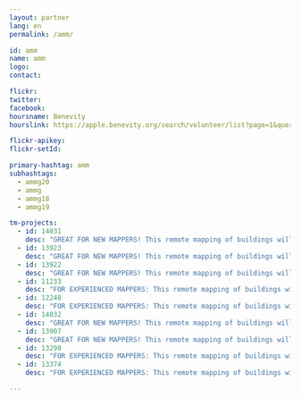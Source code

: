 ```yaml
---
layout: partner
lang: en
permalink: /amm/

id: amm
name: amm
logo: 
contact: 

flickr: 
twitter: 
facebook: 
hoursname: Benevity
hourslink: https://apple.benevity.org/search/volunteer/list?page=1&query=missing%20maps&layout=list

flickr-apikey: 
flickr-setId: 

primary-hashtag: amm
subhashtags:
  - ammg20
  - ammg
  - ammg18
  - ammg19

tm-projects:
  - id: 14031
    desc: "GREAT FOR NEW MAPPERS! This remote mapping of buildings will support the implementation of planned activities and largely the generation of data for humanitarian activities in the identified provinces."
  - id: 13923
    desc: "GREAT FOR NEW MAPPERS! This remote mapping of buildings will support the implementation of planned activities and largely the generation of data for humanitarian activities in the identified provinces."
  - id: 13922
    desc: "GREAT FOR NEW MAPPERS! This remote mapping of buildings will support the implementation of planned activities and largely the generation of data for humanitarian activities in the identified provinces."
  - id: 11233
    desc: "FOR EXPERIENCED MAPPERS: This remote mapping of buildings will support the implementation of planned activities and largely the generation of data for humanitarian activities in the identified provinces."
  - id: 12248
    desc: "FOR EXPERIENCED MAPPERS: This remote mapping of buildings will support the implementation of planned activities and largely the generation of data for humanitarian activities in the identified provinces." 
  - id: 14032
    desc: "GREAT FOR NEW MAPPERS! This remote mapping of buildings will support the implementation of planned activities and largely the generation of data for humanitarian activities in the identified provinces."
  - id: 13907
    desc: "GREAT FOR NEW MAPPERS! This remote mapping of buildings will support the implementation of planned activities and largely the generation of data for humanitarian activities in the identified provinces."
  - id: 13298
    desc: "FOR EXPERIENCED MAPPERS: This remote mapping of buildings will support the implementation of planned activities and largely the generation of data for humanitarian activities in the identified provinces."
  - id: 13374
    desc: "FOR EXPERIENCED MAPPERS: This remote mapping of buildings will support the implementation of planned activities and largely the generation of data for humanitarian activities in the identified provinces."

---
```

